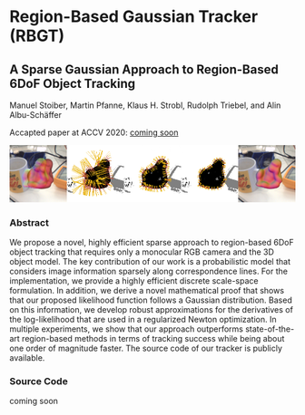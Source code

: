 # Region-Based Gaussian Tracker (RBGT)

## A Sparse Gaussian Approach to Region-Based 6DoF Object Tracking
Manuel Stoiber, Martin Pfanne, Klaus H. Strobl, Rudolph Triebel, and Alin Albu-Schäffer

Accapted paper at ACCV 2020: [coming soon]()

![](cover.png)

### Abstract
We propose a novel, highly efficient sparse approach to region-based 6DoF object tracking that requires only a monocular RGB camera and the 3D object model. The key contribution of our work is a probabilistic model that considers image information sparsely along correspondence lines. For the implementation, we provide a highly efficient discrete scale-space formulation. In addition, we derive a novel mathematical proof that shows that our proposed likelihood function follows a Gaussian distribution. Based on this information, we develop robust approximations for the derivatives of the log-likelihood that are used in a regularized Newton optimization. In multiple experiments, we show that our approach outperforms state-of-the-art region-based methods in terms of tracking success while being about one order of magnitude faster. The source code of our tracker is publicly available.

### Source Code
coming soon






